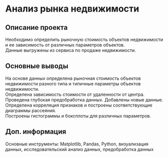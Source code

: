 # Анализ рынка недвижимости

## Описание проекта
Необходимо определить рыночную стоимость объектов недвижимости и ее зависимость от различных параметров объектов.  
Данные выгружены из сервиса по продаже недвижимости.  

## Основные выводы
На основе данных определена рыночная стоимость объектов недвижимости разного типа и типичные параметры объектов недвижимости.  
Определена зависимость стоимости от удаленности от центра.  
Проведена глубокая предобработка данных. Добавлены новые данные.  
Определена корреляция признаков и построены соответствующие диаграммы рассеяния.  
Построены гистограммы и боксплоты для различных параметров.  

## Доп. информация
Основные инструменты: Matplotlib, Pandas, Python, визуализация данных, исследовательский анализ данных, предобработка данных
